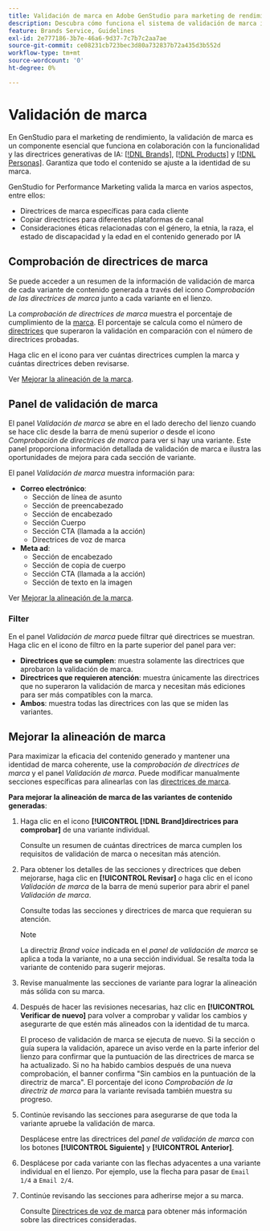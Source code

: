 ```yaml
---
title: Validación de marca en Adobe GenStudio para marketing de rendimiento
description: Descubra cómo funciona el sistema de validación de marca integrado en GenStudio para el marketing de rendimiento.
feature: Brands Service, Guidelines
exl-id: 2e777186-3b7e-46a6-9d37-7c7b7c2aa7ae
source-git-commit: ce08231cb723bec3d80a732837b72a435d3b552d
workflow-type: tm+mt
source-wordcount: '0'
ht-degree: 0%

---
```


# Validación de marca

En GenStudio para el marketing de rendimiento, la validación de marca es un componente esencial que funciona en colaboración con la funcionalidad y las directrices generativas de IA: [[!DNL Brands]](/help/user-guide/guidelines/brands.md), [[!DNL Products]](/help/user-guide/guidelines/products.md) y [[!DNL Personas]](/help/user-guide/guidelines/personas.md). Garantiza que todo el contenido se ajuste a la identidad de su marca.

GenStudio for Performance Marketing valida la marca en varios aspectos, entre ellos:

* Directrices de marca específicas para cada cliente
* Copiar directrices para diferentes plataformas de canal
* Consideraciones éticas relacionadas con el género, la etnia, la raza, el estado de discapacidad y la edad en el contenido generado por IA

## Comprobación de directrices de marca

Se puede acceder a un resumen de la información de validación de marca de cada variante de contenido generada a través del icono _Comprobación de las directrices de marca_ junto a cada variante en el lienzo.

La _comprobación de directrices de marca_ muestra el porcentaje de cumplimiento de la [marca](brands.md). El porcentaje se calcula como el número de [directrices](overview.md) que superaron la validación en comparación con el número de directrices probadas.

Haga clic en el icono para ver cuántas directrices cumplen la marca y cuántas directrices deben revisarse.

Ver [Mejorar la alineación de la marca](#improve-brand-alignment).

## Panel de validación de marca

El panel _Validación de marca_ se abre en el lado derecho del lienzo cuando se hace clic desde la barra de menú superior _o_ desde el icono _Comprobación de directrices de marca_ para ver si hay una variante. Este panel proporciona información detallada de validación de marca e ilustra las oportunidades de mejora para cada sección de variante.

El panel _Validación de marca_ muestra información para:

* **Correo electrónico**:
   * Sección de línea de asunto
   * Sección de preencabezado
   * Sección de encabezado
   * Sección Cuerpo
   * Sección CTA (llamada a la acción)
   * Directrices de voz de marca
* **Meta ad**:
   * Sección de encabezado
   * Sección de copia de cuerpo
   * Sección CTA (llamada a la acción)
   * Sección de texto en la imagen

Ver [Mejorar la alineación de la marca](#improve-brand-alignment).

### Filter

En el panel _Validación de marca_ puede filtrar qué directrices se muestran. Haga clic en el icono de filtro en la parte superior del panel para ver:

* **Directrices que se cumplen**: muestra solamente las directrices que aprobaron la validación de marca.
* **Directrices que requieren atención**: muestra únicamente las directrices que no superaron la validación de marca y necesitan más ediciones para ser más compatibles con la marca.
* **Ambos**: muestra todas las directrices con las que se miden las variantes.

## Mejorar la alineación de marca

Para maximizar la eficacia del contenido generado y mantener una identidad de marca coherente, use la _comprobación de directrices de marca_ y el panel _Validación de marca_. Puede modificar manualmente secciones específicas para alinearlas con las [directrices de marca](brands.md).

**Para mejorar la alineación de marca de las variantes de contenido generadas**:

1. Haga clic en el icono **[!UICONTROL [!DNL Brand]directrices para comprobar]** de una variante individual.

   Consulte un resumen de cuántas directrices de marca cumplen los requisitos de validación de marca o necesitan más atención.

1. Para obtener los detalles de las secciones y directrices que deben mejorarse, haga clic en **[!UICONTROL Revisar]** _o_ haga clic en el icono _Validación de marca_ de la barra de menú superior para abrir el panel _Validación de marca_.

   Consulte todas las secciones y directrices de marca que requieran su atención. <!-- The section highlighted in the panel corresponds to the section highlighted in the generated variant in the Canvas. -->

   >[!NOTE]
   >
   > La directriz _Brand voice_ indicada en el _panel de validación de marca_ se aplica a toda la variante, no a una sección individual. Se resalta toda la variante de contenido para sugerir mejoras.

1. Revise manualmente las secciones de variante para lograr la alineación más sólida con su marca.

1. Después de hacer las revisiones necesarias, haz clic en **[!UICONTROL Verificar de nuevo]** para volver a comprobar y validar los cambios y asegurarte de que estén más alineados con la identidad de tu marca.

   El proceso de validación de marca se ejecuta de nuevo. Si la sección o guía supera la validación, aparece un aviso verde en la parte inferior del lienzo para confirmar que la puntuación de las directrices de marca se ha actualizado. Si no ha habido cambios después de una nueva comprobación, el banner confirma &quot;Sin cambios en la puntuación de la directriz de marca&quot;. El porcentaje del icono _Comprobación de la directriz de marca_ para la variante revisada también muestra su progreso.

1. Continúe revisando las secciones para asegurarse de que toda la variante apruebe la validación de marca.

   Desplácese entre las directrices del _panel de validación de marca_ con los botones **[!UICONTROL Siguiente]** y **[!UICONTROL Anterior]**.

1. Desplácese por cada variante con las flechas adyacentes a una variante individual en el lienzo. Por ejemplo, use la flecha para pasar de `Email 1/4` a `Email 2/4`.
1. Continúe revisando las secciones para adherirse mejor a su marca.

   Consulte [Directrices de voz de marca](/help/user-guide/guidelines/brands.md#brand-voice-guidelines) para obtener más información sobre las directrices consideradas.
